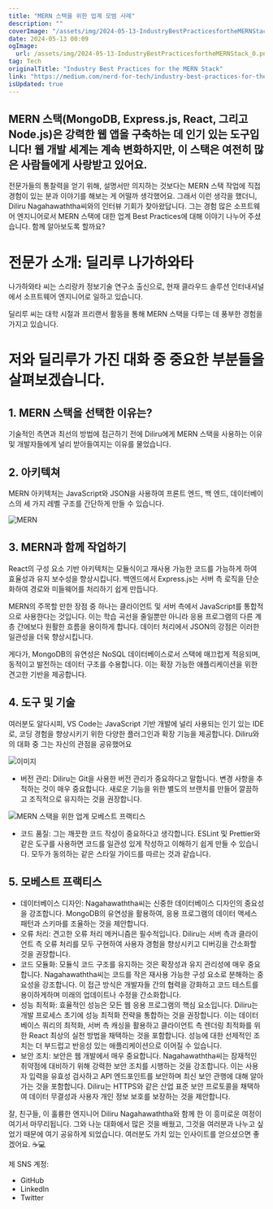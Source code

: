 ```yaml
---
title: "MERN 스택을 위한 업계 모범 사례"
description: ""
coverImage: "/assets/img/2024-05-13-IndustryBestPracticesfortheMERNStack_0.png"
date: 2024-05-13 00:09
ogImage: 
  url: /assets/img/2024-05-13-IndustryBestPracticesfortheMERNStack_0.png
tag: Tech
originalTitle: "Industry Best Practices for the MERN Stack"
link: "https://medium.com/nerd-for-tech/industry-best-practices-for-the-mern-stack-9fc1d49683be"
isUpdated: true
---
```





## MERN 스택(MongoDB, Express.js, React, 그리고 Node.js)은 강력한 웹 앱을 구축하는 데 인기 있는 도구입니다! 웹 개발 세계는 계속 변화하지만, 이 스택은 여전히 많은 사람들에게 사랑받고 있어요.

전문가들의 통찰력을 얻기 위해, 설명서만 의지하는 것보다는 MERN 스택 작업에 직접 경험이 있는 분과 이야기를 해보는 게 어떨까 생각했어요. 그래서 이런 생각을 했더니, Diliru Nagahawaththa씨와의 인터뷰 기회가 찾아왔답니다. 그는 경험 많은 소프트웨어 엔지니어로서 MERN 스택에 대한 업계 Best Practices에 대해 이야기 나누어 주셨습니다. 함께 알아보도록 할까요?



# 전문가 소개: 딜리루 나가하와타

나가하와타 씨는 스리랑카 정보기술 연구소 출신으로, 현재 클라우드 솔루션 인터내셔널에서 소프트웨어 엔지니어로 일하고 있습니다. 

딜리루 씨는 대학 시절과 프리랜서 활동을 통해 MERN 스택을 다루는 데 풍부한 경험을 가지고 있습니다. 

# 저와 딜리루가 가진 대화 중 중요한 부분들을 살펴보겠습니다.



## 1. MERN 스택을 선택한 이유는?

기술적인 측면과 최선의 방법에 접근하기 전에 Diliru에게 MERN 스택을 사용하는 이유 및 개발자들에게 널리 받아들여지는 이유를 물었습니다.

## 2. 아키텍쳐

MERN 아키텍처는 JavaScript와 JSON을 사용하여 프론트 엔드, 백 엔드, 데이터베이스의 세 가지 레벨 구조를 간단하게 만들 수 있습니다.



![MERN](/assets/img/2024-05-13-IndustryBestPracticesfortheMERNStack_0.png)

## 3. MERN과 함께 작업하기

React의 구성 요소 기반 아키텍처는 모듈식이고 재사용 가능한 코드를 가능하게 하여 효율성과 유지 보수성을 향상시킵니다. 백엔드에서 Express.js는 서버 측 로직을 단순화하여 경로와 미들웨어를 처리하기 쉽게 만듭니다.

MERN의 주목할 만한 장점 중 하나는 클라이언트 및 서버 측에서 JavaScript를 통합적으로 사용한다는 것입니다. 이는 학습 곡선을 줄일뿐만 아니라 응용 프로그램의 다른 계층 간에보다 원활한 흐름을 용이하게 합니다. 데이터 처리에서 JSON의 강점은 이러한 일관성을 더욱 향상시킵니다.



게다가, MongoDB의 유연성은 NoSQL 데이터베이스로서 스택에 매끄럽게 적응되며, 동적이고 발전하는 데이터 구조를 수용합니다. 이는 확장 가능한 애플리케이션을 위한 견고한 기반을 제공합니다.

## 4. 도구 및 기술

여러분도 알다시피, VS Code는 JavaScript 기반 개발에 널리 사용되는 인기 있는 IDE로, 코딩 경험을 향상시키기 위한 다양한 플러그인과 확장 기능을 제공합니다. Diliru와의 대화 중 그는 자신의 관점을 공유했어요

![이미지](/assets/img/2024-05-13-IndustryBestPracticesfortheMERNStack_1.png)



- 버전 관리: Diliru는 Git을 사용한 버전 관리가 중요하다고 말합니다. 변경 사항을 추적하는 것이 매우 중요합니다. 새로운 기능을 위한 별도의 브랜치를 만들어 깔끔하고 조직적으로 유지하는 것을 권장합니다.

![MERN 스택을 위한 업계 모베스트 프랙티스](/assets/img/2024-05-13-IndustryBestPracticesfortheMERNStack_2.png)

- 코드 품질: 그는 깨끗한 코드 작성이 중요하다고 생각합니다. ESLint 및 Prettier와 같은 도구를 사용하면 코드를 일관성 있게 작성하고 이해하기 쉽게 만들 수 있습니다. 모두가 동의하는 같은 스타일 가이드를 따르는 것과 같습니다.

## 5. 모베스트 프랙티스



- 데이터베이스 디자인: Nagahawaththa씨는 신중한 데이터베이스 디자인의 중요성을 강조합니다. MongoDB의 유연성을 활용하여, 응용 프로그램의 데이터 액세스 패턴과 스키마를 조율하는 것을 제안합니다.
- 오류 처리: 견고한 오류 처리 메커니즘은 필수적입니다. Diliru는 서버 측과 클라이언트 측 오류 처리를 모두 구현하여 사용자 경험을 향상시키고 디버깅을 간소화할 것을 권장합니다.
- 코드 모듈화: 모듈식 코드 구조를 유지하는 것은 확장성과 유지 관리성에 매우 중요합니다. Nagahawaththa씨는 코드를 작은 재사용 가능한 구성 요소로 분해하는 중요성을 강조합니다. 이 접근 방식은 개발자들 간의 협력을 강화하고 코드 테스트를 용이하게하며 미래의 업데이트나 수정을 간소화합니다.
- 성능 최적화: 효율적인 성능은 모든 웹 응용 프로그램의 핵심 요소입니다. Diliru는 개발 프로세스 초기에 성능 최적화 전략을 통합하는 것을 권장합니다. 이는 데이터베이스 쿼리의 최적화, 서버 측 캐싱을 활용하고 클라이언트 측 렌더링 최적화를 위한 React 최상의 실천 방법을 채택하는 것을 포함합니다. 성능에 대한 선제적인 조치는 더 부드럽고 반응성 있는 애플리케이션으로 이어질 수 있습니다.
- 보안 조치: 보안은 웹 개발에서 매우 중요합니다. Nagahawaththa씨는 잠재적인 취약점에 대비하기 위해 강력한 보안 조치를 시행하는 것을 강조합니다. 이는 사용자 입력을 유효성 검사하고 API 엔드포인트를 보안하며 최신 보안 관행에 대해 알아가는 것을 포함합니다. Diliru는 HTTPS와 같은 산업 표준 보안 프로토콜을 채택하여 데이터 무결성과 사용자 개인 정보 보호를 보장하는 것을 제안합니다.

잘, 친구들, 이 훌륭한 엔지니어 Diliru Nagahawaththa와 함께 한 이 흥미로운 여정이 여기서 마무리됩니다. 그와 나눈 대화에서 많은 것을 배웠고, 그것을 여러분과 나누고 싶었기 때문에 여기 공유하게 되었습니다. 여러분도 가치 있는 인사이트를 얻으셨으면 좋겠어요. ☕💻

제 SNS 계정:

- GitHub
- LinkedIn
- Twitter